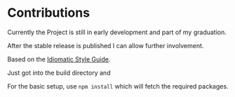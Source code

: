 Contributions
=============

Currently the Project is still in early development and part of my graduation.

After the stable release is published I can allow further involvement.


Based on the [Idiomatic Style Guide](https://github.com/rwldrn/idiomatic.js).



Just got into the build directory and




For the basic setup, use ```npm install``` which will fetch the required packages.
